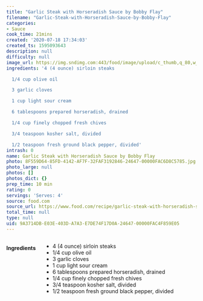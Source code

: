 ```yaml
---
title: "Garlic Steak with Horseradish Sauce by Bobby Flay"
filename: "Garlic-Steak-with-Horseradish-Sauce-by-Bobby-Flay"
categories:
- Sauce
cook_time: 21mins
created: '2020-07-18 17:34:03'
created_ts: 1595093643
description: null
difficulty: null
image_url: https://img.sndimg.com:443/food/image/upload/c_thumb,q_80,w_375,h_211/v1/img/recipes/30/82/06/picLid93O.jpg
ingredients: '4 (4 ounce) sirloin steaks

  1/4 cup olive oil

  3 garlic cloves

  1 cup light sour cream

  6 tablespoons prepared horseradish, drained

  1/4 cup finely chopped fresh chives

  3/4 teaspoon kosher salt, divided

  1/2 teaspoon fresh ground black pepper, divided'
intrash: 0
name: Garlic Steak with Horseradish Sauce by Bobby Flay
photo: 8F559D64-85FD-4142-AF7F-32FAF3192846-24647-00000FAC6D8C5785.jpg
photo_large: null
photos: []
photos_dict: {}
prep_time: 10 min
rating: 0
servings: 'Serves: 4'
source: food.com
source_url: https://www.food.com/recipe/garlic-steak-with-horseradish-sauce-by-bobby-flay-308206
total_time: null
type: null
uid: 9A3714DB-E03E-403D-A7A3-E7DE74F17D0A-24647-00000FAC4F859E05
---
```

<div class="large-8 medium-7 columns" id="writeup">	</div><!-- #writeup -->
</div><!-- #row-one -->
<div class="row" id="row-two">	<div class="medium-4 small-5 columns"><h4 id="ingredients">Ingredients</h4><div class="box box-ingredients content"><ul>
<li>4 (4 ounce) sirloin steaks</li>
<li>1/4 cup olive oil</li>
<li>3 garlic cloves</li>
<li>1 cup light sour cream</li>
<li>6 tablespoons prepared horseradish, drained</li>
<li>1/4 cup finely chopped fresh chives</li>
<li>3/4 teaspoon kosher salt, divided</li>
<li>1/2 teaspoon fresh ground black pepper, divided</li>
</ul>
</div>	</div>	<div class="medium-6 small-7 columns">	</div>
